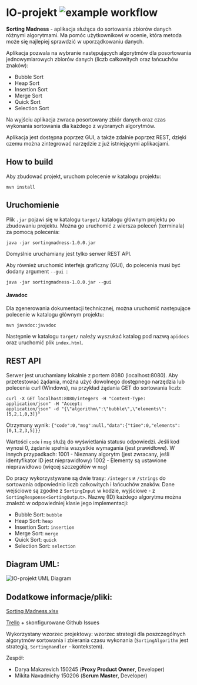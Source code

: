 # IO-projekt ![example workflow](https://github.com/namzoid/IO-projekt/actions/workflows/maven.yml/badge.svg)
**Sorting Madness** - aplikacja służąca do sortowania zbiorów danych różnymi algorytmami. Ma pomóc użytkownikowi w ocenie, która metoda może się najlepiej sprawdzić w uporządkowaniu danych. 

Aplikacja pozwala na wybranie następujących algorytmów dla posortowania jednowymiarowych zbiorów danych (liczb całkowitych oraz łańcuchów znaków):
   - Bubble Sort
   - Heap Sort 
   - Insertion Sort
   - Merge Sort
   - Quick Sort
   - Selection Sort

Na wyjściu aplikacja zwraca posortowany zbiór danych oraz czas wykonania sortowania dla każdego z wybranych algorytmów. 

Aplikacja jest dostępna poprzez GUI, a także zdalnie poprzez REST, dzięki czemu można zintegrować narzędzie z już istniejącymi aplikacjami.

## How to build

Aby zbudować projekt, uruchom polecenie w katalogu projektu:
```
mvn install
```

## Uruchomienie
Plik ```.jar``` pojawi się w katalogu ```target/``` katalogu głównym projektu po zbudowaniu projektu.
Można go uruchomić z wiersza poleceń (terminala) za pomocą polecenia:
 ```
 java -jar sortingmadness-1.0.0.jar
 ```
 
Domyślnie uruchamiany jest tylko serwer REST API. 

Aby również uruchomić interfejs graficzny (GUI), do polecenia musi być dodany  argument ```--gui ```:
```
java -jar sortingmadness-1.0.0.jar --gui
```


#### Javadoc
Dla zgenerowania dokumentacji technicznej, można uruchomić następujące polecenie w katalogu głównym projektu:
```
mvn javadoc:javadoc
```
Następnie w katalogu ```target/``` należy wyszukać katalog pod nazwą ```apidocs``` oraz uruchomić plik ```index.html```. 


## REST API

Serwer jest uruchamiany lokalnie z portem 8080 (localhost:8080). 
Aby przetestować żądania, można użyć dowolnego dostępnego narzędzia lub polecenia curl (Windows), na przykład żądania GET do sortowania liczb:

``` 
curl -X GET localhost:8080/integers -H "Content-Type: application/json" -H "Accept:
application/json" -d "{\"algorithm\":\"bubble\",\"elements\":[5,2,1,0,3]}"  
```

Otrzymany wynik:
```{"code":0,"msg":null,"data":{"time":0,"elements":[0,1,2,3,5]}}```

Wartości ```code``` i ```msg``` służą do wyświetlania statusu odpowiedzi. Jeśli kod wynosi 0, żądanie spełnia wszystkie wymagania (jest prawidłowe). W innych przypadkach:
1001 - Nieznany algorytm (jest zwracany, jeśli identyfikator ID jest nieprawidłowy)
1002 - Elementy są ustawione nieprawidłowo (więcej szczegółów w ```msg```)

Do pracy wykorzystywane są dwie trasy: ```/integers``` и ```/strings``` do sortowania odpowiednio liczb całkowitych i łańcuchów znaków.
Dane wejściowe są zgodne z ```SortingInput``` w kodzie, wyjściowe - z  ```SortingResponse<SortingOutput>```. 
Nazwę (ID) każdego algorytmu można znaleźć w odpowiedniej klasie jego implementacji:

- Bubble Sort: ```bubble```
- Heap Sort: ```heap```
- Insertion Sort: ```insertion```
- Merge Sort: ```merge```
- Quick Sort: ```quick```
- Selection Sort: ```selection```

## Diagram UML:
![IO-projekt UML Diagram](class_diagram/class_diagram.png)

## Dodatkowe informacje/pliki:

[Sorting Madness.xlsx](https://onedrive.live.com/edit.aspx?resid=9DBD128686E05269!3566&ithint=file%2cxlsx&authkey=!ALdSodD-8Qm6dzY)

[Trello](https://trello.com/b/tmQee0hb/sorting-madness) + skonfigurowane Github Issues

Wykorzystany wzorzec projektowy: wzorzec strategii dla poszczególnych algorytmów sortowania i zbierania czasu wykonania (```SortingAlgorithm``` jest strategią, ```SortingHandler``` - kontekstem).

Zespół:

- Darya Makarevich 150245 (**Proxy Product Owner**, Developer)
- Mikita Navadnichy 150206 (**Scrum Master**, Developer)







